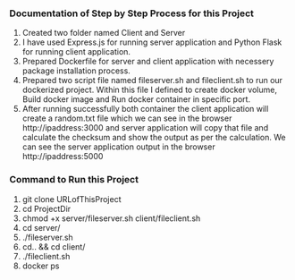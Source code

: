### Documentation of Step by Step Process for this Project

1. Created two folder named Client and Server
2. I have used Express.js for running server application and Python Flask for running client application.
3. Prepared Dockerfile for server and client application with necessery package installation process.
4. Prepared two script file named fileserver.sh and fileclient.sh to run our dockerized project. Within this file I defined to create docker volume, Build docker image and Run docker container in specific port.
5. After running successfully both container the client application will create a random.txt file which we can see in the browser http://ipaddress:3000 and server application will copy that file and calculate the checksum and show the output as per the calculation. We can see the server application output in the browser http://ipaddress:5000

### Command to Run this Project
1. git clone URLofThisProject
2. cd ProjectDir
3. chmod +x server/fileserver.sh client/fileclient.sh
4. cd server/
5. ./fileserver.sh
6. cd.. && cd client/
7. ./fileclient.sh
8. docker ps
